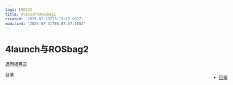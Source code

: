 ```yaml
---
tags: [ROS2]
title: 4launch与ROSbag2
created: '2025-07-29T13:15:12.982Z'
modified: '2025-07-31T08:07:57.185Z'
---
```


# 4launch与ROSbag2
[返回根目录](./ROS2目录.md)
<p id = "directory">目录</p>

<nav style="position: fixed;right:2%;top:7%; z-index: 5">
  <ul>
    <li><a href="#directory">目录</a></li>
  </ul>
</nav>


